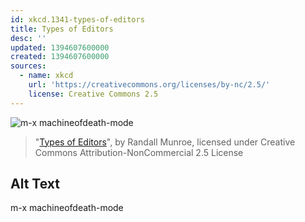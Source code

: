 ```yaml
---
id: xkcd.1341-types-of-editors
title: Types of Editors
desc: ''
updated: 1394607600000
created: 1394607600000
sources:
  - name: xkcd
    url: 'https://creativecommons.org/licenses/by-nc/2.5/'
    license: Creative Commons 2.5
---
```

![m-x machineofdeath-mode](https://imgs.xkcd.com/comics/types_of_editors.png)
> "[Types of Editors](https://xkcd.com/1341/)", by Randall Munroe, licensed under Creative Commons Attribution-NonCommercial 2.5 License

## Alt Text
m-x machineofdeath-mode

